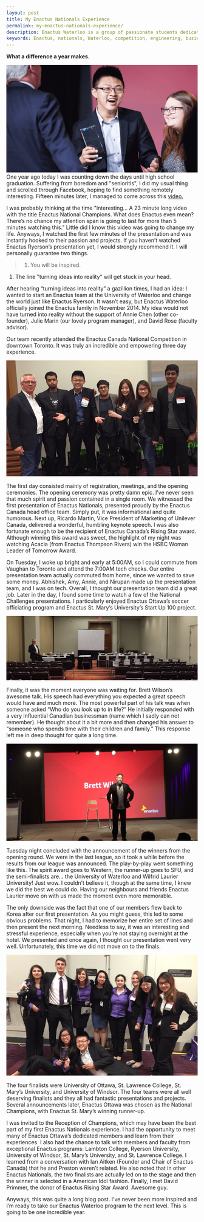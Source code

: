 ```yaml
---
layout: post
title: My Enactus Nationals Experience
permalink: my-enactus-nationals-experience/
description: Enactus Waterloo is a group of passionate students dedicated to improving the quality of life and standard of living through innovative engineering solutions
keywords: Enactus, nationals, Waterloo, competition, engineering, business, leader
---
```


**What a difference a year makes.**

![Enactus Cover](/assets/enactus-cover.png)
One year ago today I was counting down the days until high school graduation. Suffering from boredom and "senioritis", I did my usual thing and scrolled through Facebook, hoping to find something remotely interesting. Fifteen minutes later, I managed to come across this [video.](https://www.youtube.com/watch?v=oPW25D0WQy8)

<!--more-->

I was probably thinking at the time "Interesting… A 23 minute long video with the title Enactus National Champions. What does Enactus even mean? There’s no chance my attention span is going to last for more than 5 minutes watching this." Little did I know this video was going to change my life. Anyways, I watched the first few minutes of the presentation and was instantly hooked to their passion and projects. If you haven’t watched Enactus Ryerson’s presentation yet, I would strongly recommend it. I will personally guarantee two things.

> 1. You will be inspired.
 1. The line "turning ideas into reality" will get stuck in your head.

After hearing “turning ideas into reality” a gazillion times, I had an idea: I wanted to start an Enactus team at the University of Waterloo and change the world just like Enactus Ryerson. It wasn’t easy, but Enactus Waterloo officially joined the Enactus family in November 2014. My idea would not have turned into reality without the support of Annie Chen (other co-founder), Julie Marin (our lovely program manager), and David Rose (faculty advisor).

Our team recently attended the Enactus Canada National Competition in downtown Toronto. It was truly an incredible and empowering three day experience.

![Enactus Presentation Team](/assets/enactus-presentation-team.png)

The first day consisted mainly of registration, meetings, and the opening ceremonies. The opening ceremony was pretty damn epic. I’ve never seen that much spirit and passion contained in a single room. We witnessed the first presentation of Enactus Nationals, presented proudly by the Enactus Canada head office team. Simply put, it was informational and quite humorous. Next up, Ricardo Martin, Vice President of Marketing of Unilever Canada, delivered a  wonderful, humbling keynote speech. I was also fortunate enough to be the recipient of Enactus Canada’s Rising Star award. Although winning this award was sweet, the highlight of my night was watching Acacia (from Enactus Thompson Rivers) win the HSBC Woman Leader of Tomorrow Award.

On Tuesday, I woke up bright and early at 5:00AM, so I could commute from Vaughan to Toronto and attend the 7:00AM tech checks. Our entire presentation team actually commuted from home, since we wanted to save some money. Abhishek, Amy, Annie, and Nirupan made up the presentation team, and I was on tech. Overall, I thought our presentation team did a great job. Later in the day, I found some time to watch a few of the National Challenges presentations. I particularly enjoyed Enactus Ottawa’s soccer officiating program and Enactus St. Mary’s University’s Start Up 100 project.

![Enactus Early Morning](/assets/enactus-early-morning.png)

Finally, it was the moment everyone was waiting for. Brett Wilson’s awesome talk. His speech had everything you expected a great speech would have and much more. The most powerful part of his talk was when someone asked “Who do you look up to in life?” He initially responded with a very influential Canadian businessman (name which I sadly can not remember). He thought about it a bit more and then changed his answer to “someone who spends time with their children and family.” This response left me in deep thought for quite a long time.

![Enactus Brett Wilson](/assets/enactus-brett.png)

Tuesday night concluded with the announcement of the winners from the opening round. We were in the last league, so it took a while before the results from our league was announced. The play-by-play went something like this. The spirit award goes to Western, the runner-up goes to SFU, and the semi-finalists are… the University of Waterloo and Wilfrid Laurier University! Just wow. I couldn’t believe it, though at the same time, I knew we did the best we could do. Having our neighbours and friends Enactus Laurier move on with us made the moment even more memorable.

The only downside was the fact that one of our members flew back to Korea after our first presentation. As you might guess, this led to some obvious problems. That night, I had to memorize her entire set of lines and then present the next morning. Needless to say, it was an interesting and stressful experience, especially when you’re not staying overnight at the hotel. We presented and once again, I thought our presentation went very well. Unfortunately, this time we did not move on to the finals.

![Enactus Laurier Team](/assets/enactus-laurier-team.png)

The four finalists were University of Ottawa, St. Lawrence College, St. Mary’s University, and University of Windsor. The four teams were all well deserving finalists and they all had fantastic presentations and projects. Several announcements later, Enactus Ottawa was chosen as the National Champions, with Enactus St. Mary’s winning runner-up.

I was invited to the Reception of Champions, which may have been the best part of my first Enactus Nationals experience. I had the opportunity to meet many of Enactus Ottawa’s dedicated members and learn from their experiences. I also had the chance to talk with members and faculty from exceptional Enactus programs: Lambton College, Ryerson University, University of Windsor, St. Mary’s University, and St. Lawrence College. I learned from a conversation with Ian Aitken (Founder and Chair of Enactus Canada) that he and Preston weren’t related. He also noted that in other Enactus Nationals, the two finalists are actually led on to the stage and then the winner is selected in a American Idol fashion. Finally, I met David Primmer, the donor of Enactus Rising Star Award. Awesome guy.

Anyways, this was quite a long blog post. I’ve never been more inspired and I’m ready to take our Enactus Waterloo program to the next level. This is going to be one incredible year.
